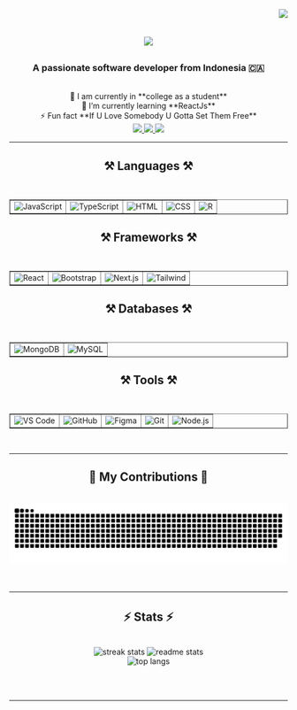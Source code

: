 <img align="right" src="https://visitor-badge.laobi.icu/badge?page_id=Tegarpanggalih.Tegarpanggalih" />

<h1 align="center">
    <img src="https://readme-typing-svg.herokuapp.com/?font=Righteous&size=35&center=true&vCenter=true&width=500&height=70&duration=4000&lines=Hi+There!+👋;+I'm+Tegar+Panggalih!;" />
</h1>

<h3 align="center">A passionate software developer from Indonesia 🇨🇦</h3>

<br/>

<div align="center">
    🔭 I am currently in **college as a student** <br>
    🌱 I’m currently learning **ReactJs** <br>
    ⚡ Fun fact **If U Love Somebody U Gotta Set Them Free**
</div>

<div align="center"> 
  <a href="mailto:youremail@example.com">
    <img src="https://img.shields.io/badge/Gmail-333333?style=for-the-badge&logo=gmail&logoColor=red" />
  </a>
  <a href="https://www.linkedin.com/in/yourprofile" target="_blank">
    <img src="https://img.shields.io/badge/LinkedIn-0077B5?style=for-the-badge&logo=linkedin&logoColor=white" />
  </a>
  <a href="https://yourportfolio.com" target="_blank">
     <img src="https://img.shields.io/badge/Portfolio-FF5722?style=for-the-badge&logo=todoist&logoColor=white" />
  </a>
</div>

<hr/>

<h2 align="center">⚒️ Languages ⚒️</h2>
<br/>
<div align="center">
    <table border="1" cellpadding="10" cellspacing="0" style="border-collapse: collapse;">
        <tr>
            <td><img src="https://skillicons.dev/icons?i=javascript" alt="JavaScript" style="width: 50px; height: 50px;" /></td>
            <td><img src="https://skillicons.dev/icons?i=typescript" alt="TypeScript" style="width: 50px; height: 50px;" /></td>
            <td><img src="https://skillicons.dev/icons?i=html" alt="HTML" style="width: 50px; height: 50px;" /></td>
            <td><img src="https://skillicons.dev/icons?i=css" alt="CSS" style="width: 50px; height: 50px;" /></td>
            <td><img src="https://skillicons.dev/icons?i=r" alt="R" style="width: 50px; height: 50px;" /></td>
        </tr>
    </table>
</div>


<h2 align="center">⚒️ Frameworks ⚒️</h2>
<br/>
<div align="center">
    <table border="1" cellpadding="10" cellspacing="0" style="border-collapse: collapse;">
        <tr>
            <td><img src="https://skillicons.dev/icons?i=react" alt="React" style="width: 50px; height: 50px;" /></td>
            <td><img src="https://skillicons.dev/icons?i=bootstrap" alt="Bootstrap" style="width: 50px; height: 50px;" /></td>
            <td><img src="https://skillicons.dev/icons?i=nextjs" alt="Next.js" style="width: 50px; height: 50px;" /></td>
            <td><img src="https://skillicons.dev/icons?i=tailwind" alt="Tailwind" style="width: 50px; height: 50px;" /></td>
        </tr>
    </table>
</div>


<h2 align="center">⚒️ Databases ⚒️</h2>
<br/>
<div align="center">
    <table border="1" cellpadding="10" cellspacing="0" style="border-collapse: collapse;">
        <tr>
            <td><img src="https://skillicons.dev/icons?i=mongodb" alt="MongoDB" style="width: 50px; height: 50px;" /></td>
            <td><img src="https://skillicons.dev/icons?i=mysql" alt="MySQL" style="width: 50px; height: 50px;" /></td>
        </tr>
    </table>
</div>


<h2 align="center">⚒️ Tools ⚒️</h2>
<br/>
<div align="center">
    <table border="1" cellpadding="10" cellspacing="0" style="border-collapse: collapse;">
        <tr>
            <td><img src="https://skillicons.dev/icons?i=vscode" alt="VS Code" style="width: 50px; height: 50px;" /></td>
            <td><img src="https://skillicons.dev/icons?i=github" alt="GitHub" style="width: 50px; height: 50px;" /></td>
            <td><img src="https://skillicons.dev/icons?i=figma" alt="Figma" style="width: 50px; height: 50px;" /></td>
            <td><img src="https://skillicons.dev/icons?i=git" alt="Git" style="width: 50px; height: 50px;" /></td>
            <td><img src="https://skillicons.dev/icons?i=nodejs" alt="Node.js" style="width: 50px; height: 50px;" /></td>
        </tr>
    </table>
</div>

<br/>
<hr/>

<div align="center">
  <h2>🐍 My Contributions 🐍</h2>
  <br>
  <img alt="snake eating my contributions" src="https://raw.githubusercontent.com/Tegarpanggalih/Tegarpanggalih/output/github-contribution-grid-snake.svg" />
  <br/><br/><br/>
</div>

<hr/>

<h2 align="center">⚡ Stats ⚡</h2>
<br>
<div align="center">
    <img width="390" src="https://github-readme-streak-stats.vercel.app/?user=Tegarpanggalih&count_private=true&theme=react&border_radius=10" alt="streak stats"/>
    <img width="390" src="https://github-readme-stats.vercel.app/api?username=Tegarpanggalih&count_private=true&show_icons=true&theme=react&rank_icon=github&border_radius=10" alt="readme stats" />
    <br/>
    <img width="325" src="https://github-readme-stats.vercel.app/api/top-langs/?username=Tegarpanggalih&hide=HTML&langs_count=8&layout=compact&theme=react&border_radius=10&size_weight=0.5&count_weight=0.5&exclude_repo=github-readme-stats" alt="top langs" />
</div>

<br/><br/>

<hr/>
